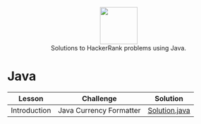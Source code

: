 <p align="center">
    <a href="https://www.hackerrank.com/">
        <img height=85 src="https://d3keuzeb2crhkn.cloudfront.net/hackerrank/assets/styleguide/logo_wordmark-f5c5eb61ab0a154c3ed9eda24d0b9e31.svg">
    </a>
    <br>Solutions to HackerRank problems using Java.
</p>



# Java

|          Lesson          |                                                          Challenge                                                         |     Solution     |
|:------------------------:|:--------------------------------------------------------------------------------------------------------------------------:|:----------------:|
|       Introduction       | Java Currency Formatter                                                                                                    | [Solution.java](Java)| 
